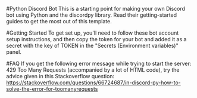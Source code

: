 #Python Discord Bot
This is a starting point for making your own Discord bot using Python and the discordpy library. Read their getting-started guides to get the most out of this template.

#Getting Started
To get set up, you'll need to follow these bot account setup instructions, and then copy the token for your bot and added it as a secret with the key of TOKEN in the "Secrets (Environment variables)" panel.

#FAQ
If you get the following error message while trying to start the server: 429 Too Many Requests (accompanied by a lot of HTML code), try the advice given in this Stackoverflow question: https://stackoverflow.com/questions/66724687/in-discord-py-how-to-solve-the-error-for-toomanyrequests

